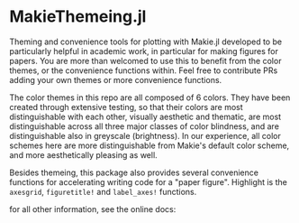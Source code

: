 # MakieThemeing.jl

Theming and convenience tools for plotting with Makie.jl developed to be particularly helpful in academic work, in particular for making figures for papers.
You are more than welcomed to use this to benefit from the color themes,
or the convenience functions within. Feel free to contribute PRs adding your own themes or more convenience functions.

The color themes in this repo are all composed of 6 colors.
They have been created through extensive testing, so that their colors are most distinguishable with each other,
visually aesthetic and thematic, are most distinguishable across all three major classes
of color blindness, and are distinguishable also in greyscale (brightness).
In our experience, all color schemes here are more distinguishable from Makie's
default color scheme, and more aesthetically pleasing as well.

Besides themeing, this package also provides several convenience functions
for accelerating writing code for a "paper figure". Highlight is the `axesgrid`, `figuretitle!` and `label_axes!` functions.

for all other information, see the online docs: